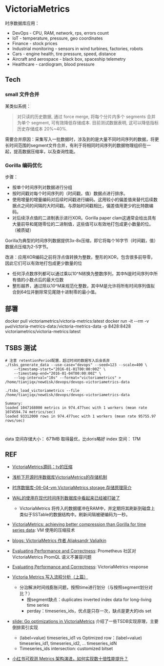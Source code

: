 # VictoriaMetrics

时序数据库应用：

- DevOps - CPU, RAM, network, rps, errors count
- IoT - temperature, pressure, geo coordinates
- Finance - stock prices
- Industrial monitoring - sensors in wind turbines, factories, robots
- Cars - engine health, tire pressure, speed, distance
- Aircraft and aerospace - black box, spaceship telemetry
- Healthcare - cardiogram, blood pressure



## Tech

### small 文件合并

某类似系统：
> 对只读的历史数据, 通过 force merge, 将每个分片内多个 segments 合并为单个 segment, 可有效降低存储成本. 目前测试数据表明, 这可以降低指标历史存储成本 20%~40%.

需要合并原因：采集写入一批数据时，涉及到的是大量不同时间序列的数据，将更长时间范围的segment文件合并，有利于将相同时间序列的数据物理组织在一起，提高数据压缩率，以及查询性能。


###  Gorilla 编码优化

步骤：
- 按单个时间序列对数据进行分组
- 按时间戳对每个时间序列的（时间戳，值）数据点进行排序。
- 使用增量的增量编码对后续时间戳进行编码。这用较小的偏差值来替代后续数据点之间的间隔的大时间戳。与原始时间戳相比，偏差值用更少的比特数编码。
- 对后续浮点值的二进制表示进行XOR。Gorilla paper clam这通常会给出具有大量前导和尾随零位的二进制值，这些值可以有效地打包成更小数量的位。（被质疑）

Gorilla为典型的时间序列数据提供3x-8x压缩，即它将每个16字节（时间戳，值）数据点压缩为2-5字节。

改进：应用XOR编码之前将浮点值转换为整数，整形的XOR，包含很多前导零，因此它们可以有效地打包成更少数量的位

- 任何浮点数序列都可以通过乘以10^N转换为整数序列，其中N是时间序列中所有值的小数点后的最大位数
- 整形越界，通过除以10^M来规范化整数，其中M是允许将所有时间序列值拟合到64位并删除常见尾随十进制零的最小值。


## 部署
docker pull victoriametrics/victoria-metrics:latest
docker run -it --rm -v `pwd`/victoria-metrics-data:/victoria-metrics-data -p 8428:8428 victoriametrics/victoria-metrics:latest




## TSBS 测试

```shell
# 注意 retentionPeriod配置，超过时间的数据写入后会丢弃
./tsbs_generate_data --use-case="devops" --seed=123 --scale=400 \                            
    --timestamp-start="2016-01-01T00:00:00Z" \
    --timestamp-end="2016-01-04T00:00:00Z" \
    --log-interval="10s" --format="victoriametrics" > /home/tianjiqx/newdisk/devops/devops-victoriametrics-data

./tsbs_load_victoriametrics --file /home/tianjiqx/newdisk/devops/devops-victoriametrics-data

Summary:
loaded 1047168000 metrics in 974.477sec with 1 workers (mean rate 1074594.74 metrics/sec)
loaded 93312000 rows in 974.477sec with 1 workers (mean rate 95755.97 rows/sec)



```

data 空间存储大小： 671MB 取得最优，比doris略好
index 空间： 17M


## REF

- [VictoriaMetrics源码：tv的压缩](https://segmentfault.com/a/1190000043749609)
- [浅析下开源时序数据库VictoriaMetrics的存储机制](https://zhuanlan.zhihu.com/p/368912946)
- [时序数据库-06-04-vm VictoriaMetrics storage 存储原理简介](https://houbb.github.io/2019/04/01/database-time-seriers-06-04-vm-storage)

- [WAL的使用在现代时间序列数据库中看起来已经被打破了](https://valyala.medium.com/wal-usage-looks-broken-in-modern-time-series-databases-b62a627ab704)
    - VictoriaMetrics 将传入的数据缓冲在RAM中，并定期将其刷新到磁盘上类似于SSTable的数据结构中。刷新间隔被硬编码为一秒。

- [VictoriaMetrics: achieving better compression than Gorilla for time series data](https://faun.pub/victoriametrics-achieving-better-compression-for-time-series-data-than-gorilla-317bc1f95932): VM 使用的压缩技术

- [blogs: VictoriaMetrics 作者 Aliaksandr Valialkin](https://valyala.medium.com/)

- [Evaluating Performance and Correctness](https://www.robustperception.io/evaluating-performance-and-correctness/):  Prometheus 社区对 VictoriaMetrics PromQL 语义不兼容问题
- [Evaluating Performance and Correctness](https://valyala.medium.com/evaluating-performance-and-correctness-victoriametrics-response-e27315627e87): VictoriaMetrics response

- [Victoria Metrics 写入流程分析（上篇）](https://liujiacai.net/blog/2024/07/01/vm-write-analysis/)
    - 分治解决时间线膨胀问题，按照time进行划分（与按照segment划分对比？）
        - 按segment缺点：duplicates inverted index data for long-living time series
        - perday：timeseries_ids，优点是只存一次，缺点是更大的ids set

- [slide: Go optimizations in VictoriaMetrics](https://docs.google.com/presentation/d/1k7OjHvxTHA7669MFwsNTCx8hII-a8lNvpmQetLxmrEU/edit#slide=id.g623cf286f0_0_76) 介绍了一些TSDB实现原理，主要倒排索引实现
    - (label=value) timeseries_id1  vs Optimized row：(label=value) timeseries_id1, timeseries_id2, … timeseries_idN
    - Timeseries_ids intersection: customized bitset


- [小红书可观测 Metrics 架构演进，如何实现数十倍性能提升？](https://xie.infoq.cn/article/f7ce46d8a02df660fb6ece63f)